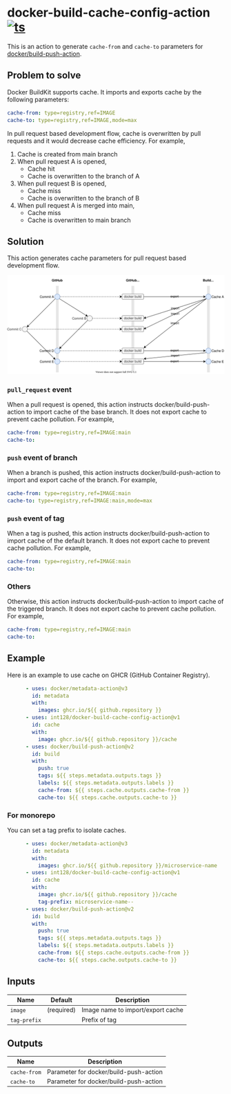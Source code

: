 # docker-build-cache-config-action [![ts](https://github.com/int128/docker-build-cache-config-action/actions/workflows/ts.yaml/badge.svg)](https://github.com/int128/docker-build-cache-config-action/actions/workflows/ts.yaml)

This is an action to generate `cache-from` and `cache-to` parameters for [docker/build-push-action](https://github.com/docker/build-push-action).


## Problem to solve

Docker BuildKit supports cache.
It imports and exports cache by the following parameters:

```yaml
cache-from: type=registry,ref=IMAGE
cache-to: type=registry,ref=IMAGE,mode=max
```

In pull request based development flow, cache is overwritten by pull requests and it would decrease cache efficiency.
For example,

1. Cache is created from main branch
1. When pull request A is opened,
    - Cache hit
    - Cache is overwritten to the branch of A
1. When pull request B is opened,
    - Cache miss
    - Cache is overwritten to the branch of B
1. When pull request A is merged into main,
    - Cache miss
    - Cache is overwritten to main branch


## Solution

This action generates cache parameters for pull request based development flow.

![effective-build-cache-diagram](effective-build-cache-diagram.drawio.svg)

### `pull_request` event

When a pull request is opened, this action instructs docker/build-push-action to import cache of the base branch.
It does not export cache to prevent cache pollution.
For example,

```yaml
cache-from: type=registry,ref=IMAGE:main
cache-to:
```

### `push` event of branch

When a branch is pushed, this action instructs docker/build-push-action to import and export cache of the branch.
For example,

```yaml
cache-from: type=registry,ref=IMAGE:main
cache-to: type=registry,ref=IMAGE:main,mode=max
```

### `push` event of tag

When a tag is pushed, this action instructs docker/build-push-action to import cache of the default branch.
It does not export cache to prevent cache pollution.
For example,

```yaml
cache-from: type=registry,ref=IMAGE:main
cache-to:
```

### Others

Otherwise, this action instructs docker/build-push-action to import cache of the triggered branch.
It does not export cache to prevent cache pollution.
For example,

```yaml
cache-from: type=registry,ref=IMAGE:main
cache-to:
```


## Example

Here is an example to use cache on GHCR (GitHub Container Registry).

```yaml
      - uses: docker/metadata-action@v3
        id: metadata
        with:
          images: ghcr.io/${{ github.repository }}
      - uses: int128/docker-build-cache-config-action@v1
        id: cache
        with:
          image: ghcr.io/${{ github.repository }}/cache
      - uses: docker/build-push-action@v2
        id: build
        with:
          push: true
          tags: ${{ steps.metadata.outputs.tags }}
          labels: ${{ steps.metadata.outputs.labels }}
          cache-from: ${{ steps.cache.outputs.cache-from }}
          cache-to: ${{ steps.cache.outputs.cache-to }}
```

### For monorepo

You can set a tag prefix to isolate caches.

```yaml
      - uses: docker/metadata-action@v3
        id: metadata
        with:
          images: ghcr.io/${{ github.repository }}/microservice-name
      - uses: int128/docker-build-cache-config-action@v1
        id: cache
        with:
          image: ghcr.io/${{ github.repository }}/cache
          tag-prefix: microservice-name--
      - uses: docker/build-push-action@v2
        id: build
        with:
          push: true
          tags: ${{ steps.metadata.outputs.tags }}
          labels: ${{ steps.metadata.outputs.labels }}
          cache-from: ${{ steps.cache.outputs.cache-from }}
          cache-to: ${{ steps.cache.outputs.cache-to }}
```


## Inputs

| Name | Default | Description
|------|----------|------------
| `image` | (required) | Image name to import/export cache
| `tag-prefix` | ` ` | Prefix of tag


## Outputs

| Name | Description
|------|------------
| `cache-from` | Parameter for docker/build-push-action
| `cache-to` | Parameter for docker/build-push-action
